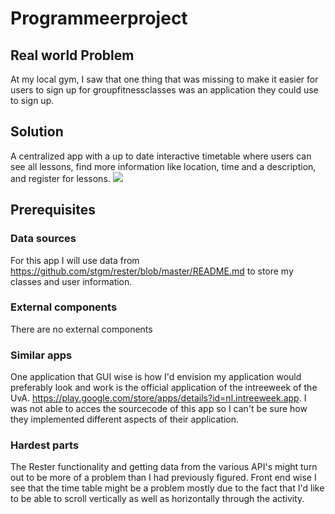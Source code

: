 # Programmeerproject

## Real world Problem 
At my local gym, I saw that one thing that was missing to make it easier for users to sign up for groupfitnessclasses was an application they could use to sign up.

## Solution
A centralized app with a up to date interactive timetable where users can see all lessons, find more information like location, time and a description, and register for lessons.
![](images/Programmeerproject-idea.png)

## Prerequisites
### Data sources
For this app I will use data from https://github.com/stgm/rester/blob/master/README.md to store my classes and user information.

### External components
There are no external components

### Similar apps
One application that GUI wise is how I'd envision my application would preferably look and work is the official application of the intreeweek of the UvA. https://play.google.com/store/apps/details?id=nl.intreeweek.app. I was not able to acces the sourcecode of this app so I can't be sure how they implemented different aspects of their application. 

### Hardest parts
The Rester functionality and getting data from the various API's might turn out to be more of a problem than I had previously figured. Front end wise I see that the time table might be a problem mostly due to the fact that I'd like to be able to scroll vertically as well as horizontally through the activity.
